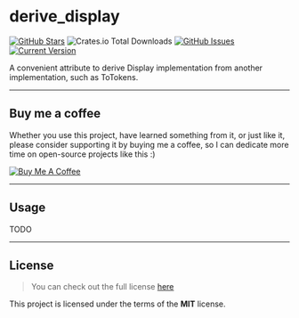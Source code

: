 derive_display
============
[![GitHub Stars](https://img.shields.io/github/stars/orgrinrt/derive_display.svg)](https://github.com/orgrinrt/derive_display/stargazers) 
![Crates.io Total Downloads](https://img.shields.io/crates/d/derive_display)
[![GitHub Issues](https://img.shields.io/github/issues/orgrinrt/derive_display.svg)](https://github.com/orgrinrt/derive_display/issues) 
[![Current Version](https://img.shields.io/badge/version-0.1.0-orange.svg)](https://github.com/orgrinrt/derive_display) 

A convenient attribute to derive Display implementation from another implementation, such as ToTokens.

---
## Buy me a coffee

Whether you use this project, have learned something from it, or just like it, please consider supporting it by buying me a coffee, so I can dedicate more time on open-source projects like this :)

<a href="https://buymeacoffee.com/orgrinrt" target="_blank"><img src="https://www.buymeacoffee.com/assets/img/custom_images/orange_img.png" alt="Buy Me A Coffee" style="height: auto !important;width: auto !important;" ></a>

---

## Usage

TODO

---

## License
>You can check out the full license [here](https://github.com/orgrinrt/derive_display/blob/master/LICENSE)

This project is licensed under the terms of the **MIT** license.
